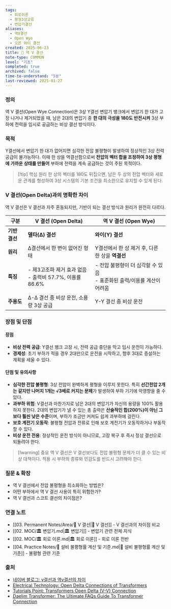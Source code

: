 ```yaml
---
tags:
  - 회로이론
  - 평형3상교류
  - 변압기결선
aliases: 
  - 역V결선
  - Open Wye
  - 오픈 와이 결선
created: 2025-06-23
title: 📝 역 V 결선
note-type: COMMON
level: "기초"
completed: true
archived: false
time-to-understand: "5분"
last-reviewed: 2025-01-27
---
```


### 정의
역 V 결선(Open Wye Connection)은 3상 Y결선 변압기 뱅크에서 변압기 한 대가 고장 나거나 제거되었을 때, 남은 2대의 변압기 중 **한 대의 극성을 180도 반전시켜** 3상 부하에 전력을 임시로 공급하는 비상 결선 방식이다.

### 목적
Y결선에서 변압기 한 대가 없어지면 심각한 전압 불평형이 발생하여 정상적인 3상 전력 공급이 불가능하다. 이때 한 상을 역결선함으로써 **전압의 벡터 합을 조정하여 3상 평형에 가까운 상태를 만들어** 부하에 전력을 계속 공급하는 것이 주된 목적이다.

> [!tip] 핵심 원리
> 한 상의 벡터를 180도 뒤집으면, 남은 두 상의 전압 벡터와 새로운 관계를 형성하여 3상 시스템의 기본 조건을 최소한으로 유지할 수 있게 된다.

### V 결선(Open Delta)과의 명확한 차이
역 V 결선은 V 결선과 자주 혼동되지만, 기반이 되는 결선 방식과 원리가 완전히 다르다.

| 구분 | V 결선 (Open Delta) | 역 V 결선 (Open Wye) |
|------|-------------------|-------------------|
| **기반 결선** | **델타(Δ) 결선** | **와이(Y) 결선** |
| **원리** | Δ결선에서 한 변이 없어진 형태 | Y결선에서 한 상 제거 후, 다른 한 상을 **역결선** |
| **특징** | - 제3고조파 제거 효과 없음<br>- 출력비 57.7%, 이용률 86.6% | - 전압 불평형이 더 심각할 수 있음<br>- 표준화된 출력/이용률 계산이 어려움 |
| **주용도** | Δ-Δ 결선 중 비상 운전, 소용량 3상 공급 | Y-Y 결선 중 비상 운전 |

### 장점 및 단점

#### 장점
- **비상 전력 공급**: Y결선 뱅크 고장 시, 전력 공급 중단을 막고 임시 운전이 가능하다.
- **경제성**: 초기 부하가 적을 경우 2대만으로 운전을 시작하고, 향후 3대로 증설하는 계획을 세울 수 있다.

#### 단점 및 유의사항
- **심각한 전압 불평형**: 3상 전압이 완벽하게 평형을 이루지 못한다. 특히 **선간전압 2개는 같지만 나머지 1개는 √3배로 커지는 문제**가 발생하여 부하 기기에 악영향을 줄 수 있다.
- **과부하 위험**: V결선과 마찬가지로 남은 2대의 변압기가 자신의 용량을 100% 활용하지 못한다. 2대의 변압기가 낼 수 있는 총 출력은 **산술적인 합(200%)이 아닌 그보다 훨씬 낮은 수준**이며, 부하가 조금만 커져도 쉽게 과부하에 걸린다.
- **보호 계전기 오동작**: 불평형 전압과 전류로 인해 보호 계전기가 오동작하거나 부동작할 수 있다.
- **비상 운전 전용**: 정상적인 운전 방식이 아니므로, 고장 복구 후 즉시 정상 결선으로 되돌려야 한다.

> [!warning] 중요
> 역 V 결선은 V 결선보다도 전압 불평형 문제가 더 클 수 있는 비상 대책이다. 적용 시 부하의 종류와 민감도를 반드시 고려해야 한다.

### 질문 & 확장

- 역 V 결선에서 전압 불평형을 최소화하는 방법은?
- 어떤 부하에서 역 V 결선 사용이 특히 위험한가?
- 역 V 결선과 스코트 결선의 차이점은?

### 연결 노트

- [[03. Permanent Notes/Area/📝 V 결선|📝 V 결선]] - V 결선과의 차이점 비교
- [[02. MOC/🏛️ 변압기.md|🏛️ 변압기]] - 변압기 관련 전체 지식
- [[02. MOC/🏛️ 회로 이론.md|🏛️ 회로 이론]] - 회로 이론 전반
- [[04. Practice Notes/📝 설비 불평형률 계산 및 기준.md|📝 설비 불평형률 계산 및 기준]] - 불평형 관련 기준

### 출처

- [네이버 블로그: v결선과 역v결선의 차이](https://m.blog.naver.com/casd00/221201561992)
- [Electrical Technology: Open Delta Connections of Transformers](https://www.electricaltechnology.org/2019/06/open-delta-connections-of-transformers.html)
- [Tutorials Point: Transformers Open Delta (V-V) Connection](https://www.tutorialspoint.com/electrical_machines/transformers_open_delta_v_v_connection.htm)
- [Daelim Transformer: The Ultimate FAQs Guide To Transformer Connection](https://www.daelimtransformer.com/transformer-connection.html)



